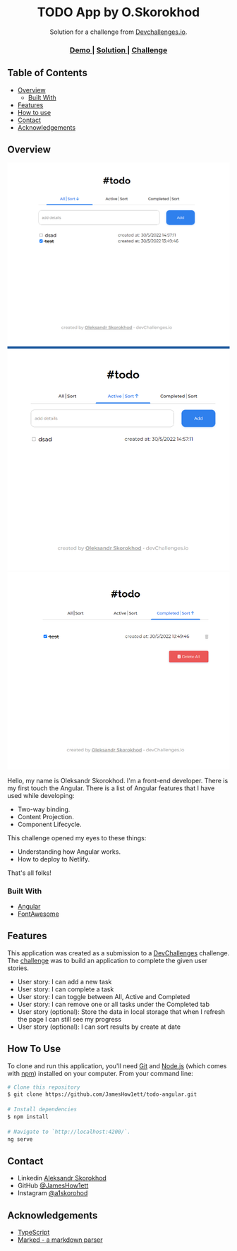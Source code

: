 <h1 align="center">TODO App by O.Skorokhod</h1>

<div align="center">
   Solution for a challenge from  <a href="http://devchallenges.io" target="_blank">Devchallenges.io</a>.
</div>

<div align="center">
  <h3>
    <a href="https://neon-belekoy-851b86.netlify.app/">
      Demo
    </a>
    <span> | </span>
    <a href="https://github.com/JamesHow1ett/todo-angular">
      Solution
    </a>
    <span> | </span>
    <a href="https://devchallenges.io/challenges/hH6PbOHBdPm6otzw2De5">
      Challenge
    </a>
  </h3>
</div>

<!-- TABLE OF CONTENTS -->

## Table of Contents

- [Overview](#overview)
  - [Built With](#built-with)
- [Features](#features)
- [How to use](#how-to-use)
- [Contact](#contact)
- [Acknowledgements](#acknowledgements)

<!-- OVERVIEW -->

## Overview

![screenshot](./src/assets/Screenshot_1.PNG?raw=true)
![screenshot](./src/assets/Screenshot_2.PNG?raw=true)
![screenshot](./src/assets/Screenshot_3.PNG?raw=true)

Hello, my name is Oleksandr Skorokhod. I'm a front-end developer. There is my first touch the Angular. There is a list of Angular features that I have used while developing:

 -  Two-way binding.
 -  Content Projection.
 -  Component Lifecycle.

This challenge opened my eyes to these things:

 - Understanding how Angular works.
 - How to deploy to Netlify.

That's all folks!


### Built With

<!-- This section should list any major frameworks that you built your project using. Here are a few examples.-->

- [Angular](https://angular.io/)
- [FontAwesome](https://fontawesome.com/)

## Features

<!-- List the features of your application or follow the template. Don't share the figma file here :) -->

This application was created as a submission to a [DevChallenges](https://devchallenges.io/challenges) challenge. The [challenge](https://devchallenges.io/challenges/hH6PbOHBdPm6otzw2De5) was to build an application to complete the given user stories.

 -  User story: I can add a new task
 -  User story: I can complete a task
 -  User story: I can toggle between All, Active and Completed
 -  User story: I can remove one or all tasks under the Completed tab
 -  User story (optional): Store the data in local storage that when I refresh the page I can still see my progress
 -  User story (optional): I can sort results by create at date


## How To Use

<!-- Example: -->

To clone and run this application, you'll need [Git](https://git-scm.com) and [Node.js](https://nodejs.org/en/download/) (which comes with [npm](http://npmjs.com)) installed on your computer. From your command line:

```bash
# Clone this repository
$ git clone https://github.com/JamesHow1ett/todo-angular.git

# Install dependencies
$ npm install

# Navigate to `http://localhost:4200/`.
ng serve
```

## Contact

- Linkedin [Aleksandr Skorokhod](https://www.linkedin.com/in/oleksandr-skorokhod-4630871b2/)
- GitHub [@JamesHow1ett](https://github.com/JamesHow1ett)
- Instagram [@a1skorohod](https://instagram.com/a1skorohod)

## Acknowledgements

<!-- This section should list any articles or add-ons/plugins that helps you to complete the project. This is optional but it will help you in the future. For example: -->

- [TypeScript](https://www.typescriptlang.org/)
- [Marked - a markdown parser](https://github.com/chjj/marked)
